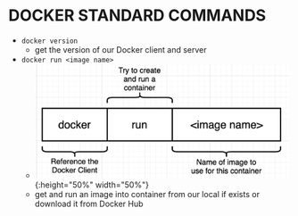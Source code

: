 # DOCKER STANDARD COMMANDS

- ```docker version```
    - get the version of our Docker client and server
- ```docker run <image name>```
    - ![Alt text](/files/images/img1.png){:height="50%" width="50%"}
    - get and run an image into container from our local if exists or download it from Docker Hub